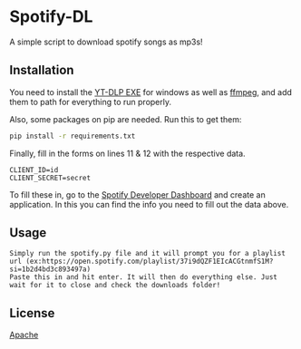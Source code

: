 # Spotify-DL

A simple script to download spotify songs as mp3s!

## Installation

You need to install the [YT-DLP EXE](https://github.com/yt-dlp/yt-dlp/releases/latest/download/yt-dlp.exe) for windows as well as [ffmpeg](https://ffmpeg.org/download.html), and add them to path for everything to run properly.

Also, some packages on pip are needed. Run this to get them:
```bat
pip install -r requirements.txt
```
Finally, fill in the forms on lines 11 & 12 with the respective data.
```
CLIENT_ID=id
CLIENT_SECRET=secret
```
To fill these in, go to the [Spotify Developer Dashboard](https://developer.spotify.com/dashboard/) and create an application. In this you can find the info you need to fill out the data above.
## Usage

```
Simply run the spotify.py file and it will prompt you for a playlist url (ex:https://open.spotify.com/playlist/37i9dQZF1EIcACGtnmfS1M?si=1b2d4bd3c893497a)
Paste this in and hit enter. It will then do everything else. Just wait for it to close and check the downloads folder!
```




## License
[Apache](https://www.apache.org/licenses/LICENSE-2.0)
